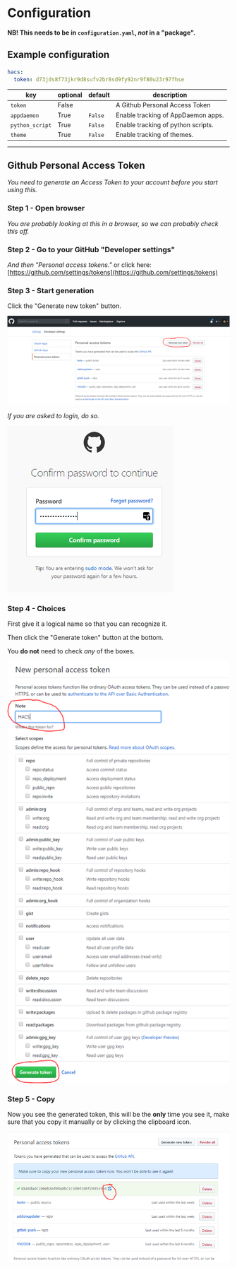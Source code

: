 # Configuration

**NB! This needs to be in `configuration.yaml`, _not_ in a "package".**

## Example configuration

```yaml
hacs:
  token: d73jds8f73jkr9d8sufv2br8sd9fy92nr9f80u23r97fhse
```

key | optional | default | description
-- | -- | -- | --
`token` | False | | A Github Personal Access Token
`appdaemon` | True | `False` | Enable tracking of AppDaemon apps.
`python_script` | True | `False` | Enable tracking of python scripts.
`theme` | True | `False` | Enable tracking of themes.

***

## Github Personal Access Token

_You need to generate an Access Token to your account before you start using this._

### Step 1 - Open browser

_You are probably looking at this in a browser, so we can probably check this off._

### Step 2 - Go to your GitHub "Developer settings"

_And then "Personal access tokens."_
or click here: [https://github.com/settings/tokens](https://github.com/settings/tokens)


### Step 3 - Start generation

Click the "Generate new token" button.

![token1](../images/token1.png)

_If you are asked to login, do so._

![token2](../images/token2.png)

### Step 4 - Choices

First give it a logical name so that you can recognize it.

Then click the "Generate token" button at the bottom.

You **do not** need to check _any_ of the boxes.

![token3](../images/token3.png)

### Step 5 - Copy

Now you see the generated token, this will be the **only** time you see it, make sure that you copy it manually or by clicking the clipboard icon.

![token4](../images/token4.png)

<!-- Disable sidebar -->
<style>.bs-sidebar{display: none !important}>/style>
<!-- Disable sidebar -->